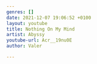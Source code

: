 ```yaml
---
genres: []
date: 2021-12-07 19:06:52 +0100
layout: youtube
title: Nothing On My Mind
artist: Abyssy
youtube-url: Acr__19nu0E
author: Valer

---
```


